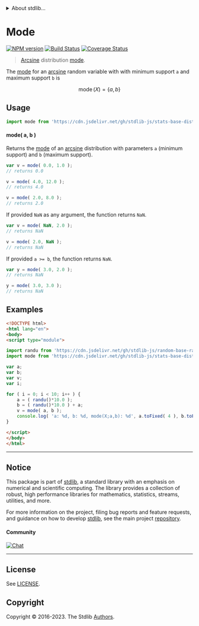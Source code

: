 <!--

@license Apache-2.0

Copyright (c) 2018 The Stdlib Authors.

Licensed under the Apache License, Version 2.0 (the "License");
you may not use this file except in compliance with the License.
You may obtain a copy of the License at

   http://www.apache.org/licenses/LICENSE-2.0

Unless required by applicable law or agreed to in writing, software
distributed under the License is distributed on an "AS IS" BASIS,
WITHOUT WARRANTIES OR CONDITIONS OF ANY KIND, either express or implied.
See the License for the specific language governing permissions and
limitations under the License.

-->


<details>
  <summary>
    About stdlib...
  </summary>
  <p>We believe in a future in which the web is a preferred environment for numerical computation. To help realize this future, we've built stdlib. stdlib is a standard library, with an emphasis on numerical and scientific computation, written in JavaScript (and C) for execution in browsers and in Node.js.</p>
  <p>The library is fully decomposable, being architected in such a way that you can swap out and mix and match APIs and functionality to cater to your exact preferences and use cases.</p>
  <p>When you use stdlib, you can be absolutely certain that you are using the most thorough, rigorous, well-written, studied, documented, tested, measured, and high-quality code out there.</p>
  <p>To join us in bringing numerical computing to the web, get started by checking us out on <a href="https://github.com/stdlib-js/stdlib">GitHub</a>, and please consider <a href="https://opencollective.com/stdlib">financially supporting stdlib</a>. We greatly appreciate your continued support!</p>
</details>

# Mode

[![NPM version][npm-image]][npm-url] [![Build Status][test-image]][test-url] [![Coverage Status][coverage-image]][coverage-url] <!-- [![dependencies][dependencies-image]][dependencies-url] -->

> [Arcsine][arcsine-distribution] distribution [mode][mode].

<!-- Section to include introductory text. Make sure to keep an empty line after the intro `section` element and another before the `/section` close. -->

<section class="intro">

The [mode][mode] for an [arcsine][arcsine-distribution] random variable with with minimum support `a` and maximum support `b` is

<!-- <equation class="equation" label="eq:arcsine_mode" align="center" raw="\operatorname{mode}\left( X \right) = \{ a, b \}" alt="Mode for an arcsine distribution."> -->

```math
\mathop{\mathrm{mode}}\left( X \right) = \{ a, b \}
```

<!-- <div class="equation" align="center" data-raw-text="\operatorname{mode}\left( X \right) = \{ a, b \}" data-equation="eq:arcsine_mode">
    <img src="https://cdn.jsdelivr.net/gh/stdlib-js/stdlib@51534079fef45e990850102147e8945fb023d1d0/lib/node_modules/@stdlib/stats/base/dists/arcsine/mode/docs/img/equation_arcsine_mode.svg" alt="Mode for an arcsine distribution.">
    <br>
</div> -->

<!-- </equation> -->

</section>

<!-- /.intro -->

<!-- Package usage documentation. -->



<section class="usage">

## Usage

```javascript
import mode from 'https://cdn.jsdelivr.net/gh/stdlib-js/stats-base-dists-arcsine-mode@v0.1.1-esm/index.mjs';
```

#### mode( a, b )

Returns the [mode][mode] of an [arcsine][arcsine-distribution] distribution with parameters `a` (minimum support) and `b` (maximum support).

```javascript
var v = mode( 0.0, 1.0 );
// returns 0.0

v = mode( 4.0, 12.0 );
// returns 4.0

v = mode( 2.0, 8.0 );
// returns 2.0
```

If provided `NaN` as any argument, the function returns `NaN`.

```javascript
var v = mode( NaN, 2.0 );
// returns NaN

v = mode( 2.0, NaN );
// returns NaN
```

If provided `a >= b`, the function returns `NaN`.

```javascript
var y = mode( 3.0, 2.0 );
// returns NaN

y = mode( 3.0, 3.0 );
// returns NaN
```

</section>

<!-- /.usage -->

<!-- Package usage notes. Make sure to keep an empty line after the `section` element and another before the `/section` close. -->

<section class="notes">

</section>

<!-- /.notes -->

<!-- Package usage examples. -->

<section class="examples">

## Examples

<!-- eslint no-undef: "error" -->

```html
<!DOCTYPE html>
<html lang="en">
<body>
<script type="module">

import randu from 'https://cdn.jsdelivr.net/gh/stdlib-js/random-base-randu@esm/index.mjs';
import mode from 'https://cdn.jsdelivr.net/gh/stdlib-js/stats-base-dists-arcsine-mode@v0.1.1-esm/index.mjs';

var a;
var b;
var v;
var i;

for ( i = 0; i < 10; i++ ) {
    a = ( randu()*10.0 );
    b = ( randu()*10.0 ) + a;
    v = mode( a, b );
    console.log( 'a: %d, b: %d, mode(X;a,b): %d', a.toFixed( 4 ), b.toFixed( 4 ), v.toFixed( 4 ) );
}

</script>
</body>
</html>
```

</section>

<!-- /.examples -->

<!-- Section to include cited references. If references are included, add a horizontal rule *before* the section. Make sure to keep an empty line after the `section` element and another before the `/section` close. -->

<section class="references">

</section>

<!-- /.references -->

<!-- Section for related `stdlib` packages. Do not manually edit this section, as it is automatically populated. -->

<section class="related">

</section>

<!-- /.related -->

<!-- Section for all links. Make sure to keep an empty line after the `section` element and another before the `/section` close. -->


<section class="main-repo" >

* * *

## Notice

This package is part of [stdlib][stdlib], a standard library with an emphasis on numerical and scientific computing. The library provides a collection of robust, high performance libraries for mathematics, statistics, streams, utilities, and more.

For more information on the project, filing bug reports and feature requests, and guidance on how to develop [stdlib][stdlib], see the main project [repository][stdlib].

#### Community

[![Chat][chat-image]][chat-url]

---

## License

See [LICENSE][stdlib-license].


## Copyright

Copyright &copy; 2016-2023. The Stdlib [Authors][stdlib-authors].

</section>

<!-- /.stdlib -->

<!-- Section for all links. Make sure to keep an empty line after the `section` element and another before the `/section` close. -->

<section class="links">

[npm-image]: http://img.shields.io/npm/v/@stdlib/stats-base-dists-arcsine-mode.svg
[npm-url]: https://npmjs.org/package/@stdlib/stats-base-dists-arcsine-mode

[test-image]: https://github.com/stdlib-js/stats-base-dists-arcsine-mode/actions/workflows/test.yml/badge.svg?branch=v0.1.1
[test-url]: https://github.com/stdlib-js/stats-base-dists-arcsine-mode/actions/workflows/test.yml?query=branch:v0.1.1

[coverage-image]: https://img.shields.io/codecov/c/github/stdlib-js/stats-base-dists-arcsine-mode/main.svg
[coverage-url]: https://codecov.io/github/stdlib-js/stats-base-dists-arcsine-mode?branch=main

<!--

[dependencies-image]: https://img.shields.io/david/stdlib-js/stats-base-dists-arcsine-mode.svg
[dependencies-url]: https://david-dm.org/stdlib-js/stats-base-dists-arcsine-mode/main

-->

[chat-image]: https://img.shields.io/gitter/room/stdlib-js/stdlib.svg
[chat-url]: https://app.gitter.im/#/room/#stdlib-js_stdlib:gitter.im

[stdlib]: https://github.com/stdlib-js/stdlib

[stdlib-authors]: https://github.com/stdlib-js/stdlib/graphs/contributors

[umd]: https://github.com/umdjs/umd
[es-module]: https://developer.mozilla.org/en-US/docs/Web/JavaScript/Guide/Modules

[deno-url]: https://github.com/stdlib-js/stats-base-dists-arcsine-mode/tree/deno
[umd-url]: https://github.com/stdlib-js/stats-base-dists-arcsine-mode/tree/umd
[esm-url]: https://github.com/stdlib-js/stats-base-dists-arcsine-mode/tree/esm
[branches-url]: https://github.com/stdlib-js/stats-base-dists-arcsine-mode/blob/main/branches.md

[stdlib-license]: https://raw.githubusercontent.com/stdlib-js/stats-base-dists-arcsine-mode/main/LICENSE

[arcsine-distribution]: https://en.wikipedia.org/wiki/Arcsine_distribution

[mode]: https://en.wikipedia.org/wiki/Mode_%28statistics%29

</section>

<!-- /.links -->
